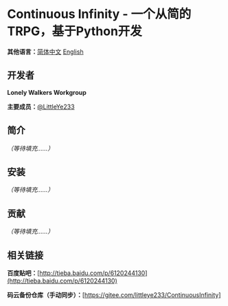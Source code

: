 # Continuous Infinity - 一个从简的TRPG，基于Python开发

**其他语言：**[简体中文](README.zh-cn.md) [English](README.md)

## 开发者

**Lonely Walkers Workgroup**

**主要成员：**[@LittleYe233](https://github.com/LittleYe233)

## 简介

*（等待填充……）*

## 安装

*（等待填充……）*

## 贡献

*（等待填充……）*

## 相关链接

**百度贴吧：**[http://tieba.baidu.com/p/6120244130](http://tieba.baidu.com/p/6120244130)

**码云备份仓库（手动同步）：**[https://gitee.com/littleye233/ContinuousInfinity]